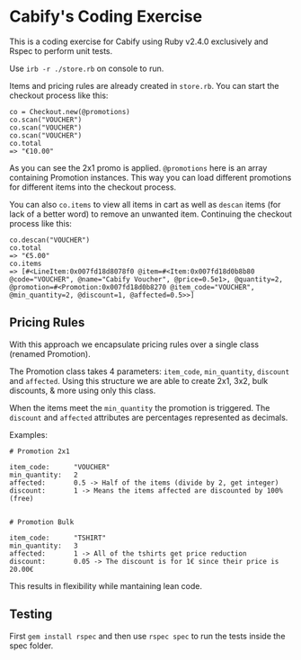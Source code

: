 # Cabify's Coding Exercise

This is a coding exercise for Cabify using Ruby v2.4.0 exclusively and Rspec to perform unit tests.

Use `irb -r ./store.rb` on console to run.

Items and pricing rules are already created in `store.rb`. You can start the checkout process like this:
```
co = Checkout.new(@promotions)
co.scan("VOUCHER")
co.scan("VOUCHER")
co.scan("VOUCHER")
co.total
=> "€10.00"
```
As you can see the 2x1 promo is applied. `@promotions` here is an array containing Promotion instances. This way you can load different promotions for different items into the checkout process. 

You can also `co.items` to view all items in cart as well as `descan` items (for lack of a better word) to remove an unwanted item. Continuing the checkout process like this:
```
co.descan("VOUCHER")
co.total
=> "€5.00"
co.items
=> [#<LineItem:0x007fd18d8078f0 @item=#<Item:0x007fd18d0b8b80 @code="VOUCHER", @name="Cabify Voucher", @price=0.5e1>, @quantity=2, @promotion=#<Promotion:0x007fd18d0b8270 @item_code="VOUCHER", @min_quantity=2, @discount=1, @affected=0.5>>] 
```

## Pricing Rules

With this approach we encapsulate pricing rules over a single class (renamed Promotion).

The Promotion class takes 4 parameters: `item_code`, `min_quantity`, `discount` and `affected`. Using this structure we are able to create 2x1, 3x2, bulk discounts, & more using only this class.

When the items meet the `min_quantity` the promotion is triggered. The `discount` and `affected` attributes are percentages represented as decimals.

Examples:
```
# Promotion 2x1

item_code:      "VOUCHER"
min_quantity:   2
affected:       0.5 -> Half of the items (divide by 2, get integer)
discount:       1 -> Means the items affected are discounted by 100% (free)


# Promotion Bulk

item_code:      "TSHIRT"
min_quantity:   3
affected:       1 -> All of the tshirts get price reduction
discount:       0.05 -> The discount is for 1€ since their price is 20.00€
```

This results in flexibility while mantaining lean code.

## Testing

First `gem install rspec` and then use `rspec spec` to run the tests inside the spec folder.
